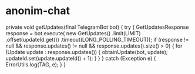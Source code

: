 # anonim-chat
private void getUpdates(final TelegramBot bot) {         try {             GetUpdatesResponse response = bot.execute(                     new GetUpdates()                             .limit(LIMIT)                             .offset(updateId.get())                             .timeout(LONG_POLLING_TIMEOUT));              if (response != null &amp;&amp; response.updates() != null &amp;&amp; response.updates().size() > 0) {                 for (Update update : response.updates()) {                     obtainUpdate(bot, update);                     updateId.set(update.updateId() + 1);                 }             }         } catch (Exception e) {             ErrorUtils.log(TAG, e);         }     }
